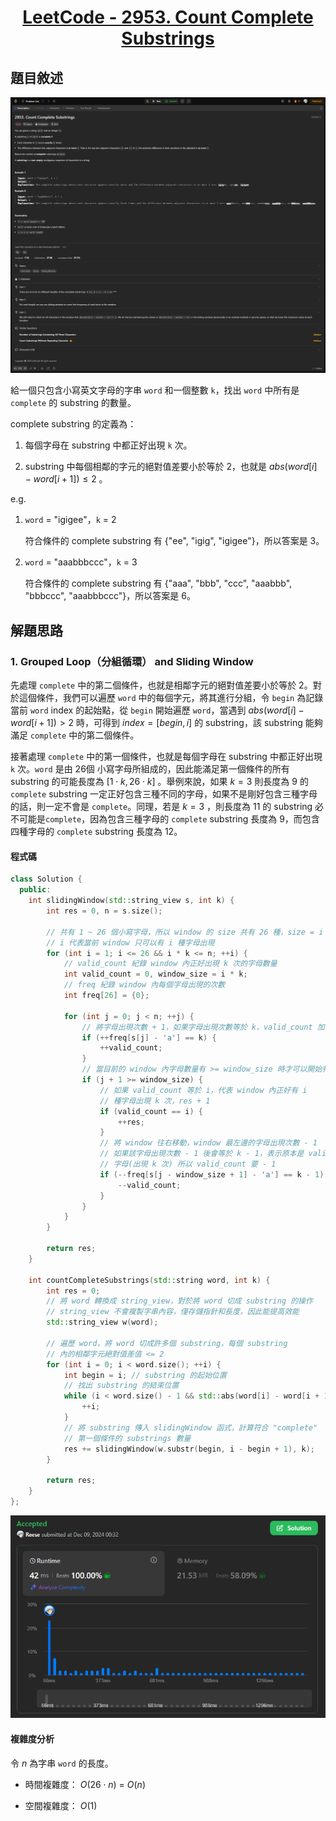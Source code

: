 # <center> [LeetCode - 2953. Count Complete Substrings](https://leetcode.com/problems/count-complete-substrings/description/) </center>

## 題目敘述

[![](https://raw.githubusercontent.com/reese60525/ForPicGo/main/Pictures/20241210161329090.png)](https://raw.githubusercontent.com/reese60525/ForPicGo/main/Pictures/20241210161329090.png)

給一個只包含小寫英文字母的字串 `word` 和一個整數 `k`，找出 `word` 中所有是 `complete` 的 substring 的數量。

complete substring 的定義為：

1. 每個字母在 substring 中都正好出現 `k` 次。

2. substring 中每個相鄰的字元的絕對值差要小於等於 2，也就是 $abs(word[i] - word[i+1]) \leq 2$ 。

e.g.

1. `word` = "igigee"，`k` = 2

    符合條件的 complete substring 有 {"ee", "igig", "igigee"}，所以答案是 3。

2. `word` = "aaabbbccc"，`k` = 3

    符合條件的 complete substring 有 {"aaa", "bbb", "ccc", "aaabbb", "bbbccc", "aaabbbccc"}，所以答案是 6。

## 解題思路

### 1. Grouped Loop（分組循環） and Sliding Window

先處理 `complete` 中的第二個條件，也就是相鄰字元的絕對值差要小於等於 2。對於這個條件，我們可以遍歷 `word` 中的每個字元，將其進行分組，令 `begin` 為記錄當前 `word` index 的起始點，從 `begin` 開始遍歷 `word`，當遇到 $abs(word[i] - word[i+1]) > 2$ 時，可得到 $index = [begin, i]$ 的 substring，該 substring 能夠滿足 `complete` 中的第二個條件。

接著處理 `complete` 中的第一個條件，也就是每個字母在 substring 中都正好出現 `k` 次。`word` 是由 26個 小寫字母所組成的，因此能滿足第一個條件的所有 substring 的可能長度為 $[1 \cdot k,26 \cdot k]$ 。舉例來說，如果 $k = 3$ 則長度為 9 的 `complete` substring 一定正好包含三種不同的字母，如果不是剛好包含三種字母的話，則一定不會是 `complete`。同理，若是 $k = 3$ ，則長度為 11 的 substring 必不可能是`complete`，因為包含三種字母的 `complete` substring 長度為 9，而包含四種字母的 `complete` substring 長度為 12。

#### 程式碼

```c++ {.line-numbers}
class Solution {
  public:
    int slidingWindow(std::string_view s, int k) {
        int res = 0, n = s.size();

        // 共有 1 ~ 26 個小寫字母，所以 window 的 size 共有 26 種，size = i * k
        // i 代表當前 window 只可以有 i 種字母出現
        for (int i = 1; i <= 26 && i * k <= n; ++i) {
            // valid_count 紀錄 window 內正好出現 k 次的字母數量
            int valid_count = 0, window_size = i * k;
            // freq 紀錄 window 內每個字母出現的次數
            int freq[26] = {0};

            for (int j = 0; j < n; ++j) {
                // 將字母出現次數 + 1，如果字母出現次數等於 k，valid_count 加 1
                if (++freq[s[j] - 'a'] == k) {
                    ++valid_count;
                }
                // 當目前的 window 內字母數量有 >= window_size 時才可以開始判斷
                if (j + 1 >= window_size) {
                    // 如果 valid_count 等於 i，代表 window 內正好有 i
                    // 種字母出現 k 次，res + 1
                    if (valid_count == i) {
                        ++res;
                    }
                    // 將 window 往右移動，window 最左邊的字母出現次數 - 1
                    // 如果該字母出現次數 - 1 後會等於 k - 1，表示原本是 valid
                    // 字母(出現 k 次) 所以 valid_count 要 - 1
                    if (--freq[s[j - window_size + 1] - 'a'] == k - 1) {
                        --valid_count;
                    }
                }
            }
        }

        return res;
    }

    int countCompleteSubstrings(std::string word, int k) {
        int res = 0;
        // 將 word 轉換成 string_view，對於將 word 切成 substring 的操作
        // string_view 不會複製字串內容，僅存儲指針和長度，因此能提高效能
        std::string_view w(word);

        // 遍歷 word，將 word 切成許多個 substring，每個 substring
        // 內的相鄰字元絕對值差值 <= 2
        for (int i = 0; i < word.size(); ++i) {
            int begin = i; // substring 的起始位置
            // 找出 substring 的結束位置
            while (i < word.size() - 1 && std::abs(word[i] - word[i + 1]) <= 2) {
                ++i;
            }
            // 將 substring 傳入 slidingWindow 函式，計算符合 "complete"
            // 第一個條件的 substrings 數量
            res += slidingWindow(w.substr(begin, i - begin + 1), k);
        }

        return res;
    }
};
```

[![](https://raw.githubusercontent.com/reese60525/ForPicGo/main/Pictures/20241209003727921.png)](https://raw.githubusercontent.com/reese60525/ForPicGo/main/Pictures/20241209003727921.png)

#### 複雜度分析

令 $n$ 為字串 `word` 的長度。

- 時間複雜度： $O(26 \cdot n)$ = $O(n)$

- 空間複雜度： $O(1)$

